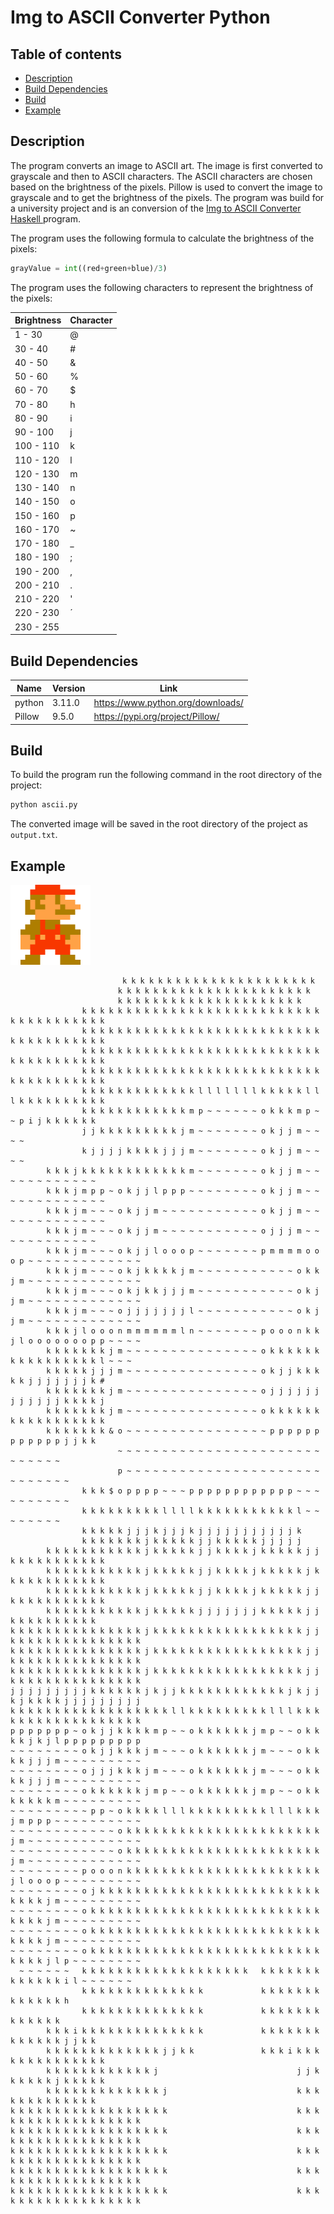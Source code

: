 # Img to ASCII Converter Python

## Table of contents

-   [Description](#description)
-   [Build Dependencies](#build-dependencies)
-   [Build](#build)
-   [Example](#example)

## Description

The program converts an image to ASCII art. The image is first converted to grayscale and then to ASCII characters. The ASCII characters are chosen based on the brightness of the pixels. Pillow is used to convert the image to grayscale and to get the brightness of the pixels. The program was build for a university project and is an conversion of the [Img to ASCII Converter Haskell ](https://github.com/niklasfulle/ImgToASCIIHaskell) program.

The program uses the following formula to calculate the brightness of the pixels:

```python
grayValue = int((red+green+blue)/3)
```

The program uses the following characters to represent the brightness of the pixels:

| Brightness | Character |
| ---------- | --------- |
| 1 - 30     | @         |
| 30 - 40    | #         |
| 40 - 50    | &         |
| 50 - 60    | %         |
| 60 - 70    | $         |
| 70 - 80    | h         |
| 80 - 90    | i         |
| 90 - 100   | j         |
| 100 - 110  | k         |
| 110 - 120  | l         |
| 120 - 130  | m         |
| 130 - 140  | n         |
| 140 - 150  | o         |
| 150 - 160  | p         |
| 160 - 170  | ~         |
| 170 - 180  | \_        |
| 180 - 190  | ;         |
| 190 - 200  | ,         |
| 200 - 210  | .         |
| 210 - 220  | '         |
| 220 - 230  | ´         |
| 230 - 255  |           |

## Build Dependencies

| Name   | Version | Link                              |
| ------ | ------- | --------------------------------- |
| python | 3.11.0  | https://www.python.org/downloads/ |
| Pillow | 9.5.0   | https://pypi.org/project/Pillow/  |

## Build

To build the program run the following command in the root directory of the project:

```bash
python ascii.py
```

The converted image will be saved in the root directory of the project as `output.txt`.

## Example

![mario_small](images/mario.png)

```
                         k k k k k k k k k k k k k k k k k k k k k k
                        k k k k k k k k k k k k k k k k k k k k k k
                        k k k k k k k k k k k k k k k k k k k k k
                k k k k k k k k k k k k k k k k k k k k k k k k k k k k k k k k k k k k k k
                k k k k k k k k k k k k k k k k k k k k k k k k k k k k k k k k k k k k k k
                k k k k k k k k k k k k k k k k k k k k k k k k k k k k k k k k k k k k k k
                k k k k k k k k k k k k k k k k k k k k k k k k k k k k k k k k k k k k k k
                k k k k k k k k k k k k k l l l l l l l k k k k k l l l k k k k k k k k k k
                k k k k k k k k k k k k m p ~ ~ ~ ~ ~ ~ o k k k m p ~ ~ p i j k k k k k k
                j j k k k k k k k k k j m ~ ~ ~ ~ ~ ~ ~ o k j j m ~ ~ ~ ~
                k j j j j k k k k j j j m ~ ~ ~ ~ ~ ~ ~ o k j j m ~ ~ ~ ~
        k k k j k k k k k k k k k k k k m ~ ~ ~ ~ ~ ~ ~ o k j j m ~ ~ ~ ~ ~ ~ ~ ~ ~ ~ ~ ~
        k k k j m p p ~ o k j j l p p p ~ ~ ~ ~ ~ ~ ~ ~ o k j j m ~ ~ ~ ~ ~ ~ ~ ~ ~ ~ ~ ~ ~
        k k k j m ~ ~ ~ o k j j m ~ ~ ~ ~ ~ ~ ~ ~ ~ ~ ~ o k j j m ~ ~ ~ ~ ~ ~ ~ ~ ~ ~ ~ ~ ~
        k k k j m ~ ~ ~ o k j j m ~ ~ ~ ~ ~ ~ ~ ~ ~ ~ ~ o j j j m ~ ~ ~ ~ ~ ~ ~ ~ ~ ~ ~ ~
        k k k j m ~ ~ ~ o k j j l o o o p ~ ~ ~ ~ ~ ~ ~ p m m m m o o o p ~ ~ ~ ~ ~ ~ ~ ~ ~ ~ ~ ~ ~
        k k k j m ~ ~ ~ o k j k k k k j m ~ ~ ~ ~ ~ ~ ~ ~ ~ ~ ~ o k k j m ~ ~ ~ ~ ~ ~ ~ ~ ~ ~ ~ ~ ~
        k k k j m ~ ~ ~ o k j k k j j j m ~ ~ ~ ~ ~ ~ ~ ~ ~ ~ ~ o k j j m ~ ~ ~ ~ ~ ~ ~ ~ ~ ~ ~ ~ ~
        k k k j m ~ ~ ~ o j j j j j j j l ~ ~ ~ ~ ~ ~ ~ ~ ~ ~ ~ o k j j m ~ ~ ~ ~ ~ ~ ~ ~ ~ ~ ~ ~ ~
        k k k j l o o o n m m m m m m l n ~ ~ ~ ~ ~ ~ ~ p o o o n k k j l o o o o o o o p p ~ ~ ~ ~
        k k k k k k k j m ~ ~ ~ ~ ~ ~ ~ ~ ~ ~ ~ ~ ~ ~ ~ o k k k k k k k k k k k k k k k k l ~ ~ ~
        k k k k k j j j m ~ ~ ~ ~ ~ ~ ~ ~ ~ ~ ~ ~ ~ ~ ~ o k j j k k k k k j j j j j j j k #
        k k k k k k k j m ~ ~ ~ ~ ~ ~ ~ ~ ~ ~ ~ ~ ~ ~ ~ o j j j j j j j j j j j j k k k k j
        k k k k k k k j m ~ ~ ~ ~ ~ ~ ~ ~ ~ ~ ~ ~ ~ ~ ~ o k k k k k k k k k k k k k k k k k
        k k k k k k k & o ~ ~ ~ ~ ~ ~ ~ ~ ~ ~ ~ ~ ~ ~ ~ ~ p p p p p p p p p p p p j j k k
                        ~ ~ ~ ~ ~ ~ ~ ~ ~ ~ ~ ~ ~ ~ ~ ~ ~ ~ ~ ~ ~ ~ ~ ~ ~ ~ ~ ~ ~
                        p ~ ~ ~ ~ ~ ~ ~ ~ ~ ~ ~ ~ ~ ~ ~ ~ ~ ~ ~ ~ ~ ~ ~ ~ ~ ~ ~ ~ ~
                k k k $ o p p p p ~ ~ ~ p p p p p p p p p p p p ~ ~ ~ ~ ~ ~ ~ ~ ~ ~
                k k k k k k k k k l l l l k k k k k k k k k k k l ~ ~ ~ ~ ~ ~ ~ ~
                k k k k k j j j k j j j k j j j j j j j j j j j k
                k k k k k k k j k k k k k j j k k k k k j j j j j
        k k k k k k k k k k k j k k k k k j j k k k k j k k k k k j j k k k k k k k k k k k
        k k k k k k k k k k k j k k k k k j j k k k k j k k k k k j k k k k k k k k k k k k
        k k k k k k k k k k k j k k k k k j j k k k k j k k k k k j j k k k k k k k k k k k
        k k k k k k k k k k k j k k k k k j j j j j j j k k k k k j j k k k k k k k k k k
k k k k k k k k k k k k k k k j k k k k k k k k k k k k k k k k k j j k k k k k k k k k k k k k k k
k k k k k k k k k k k k k k k j k k k k k k k k k k k k k k k k k j j k k k k k k k k k k k k k k k
k k k k k k k k k k k k k k k j k k k k k k k k k k k k k k k k k j j k k k k k k k k k k k k k k k
j j j j j j j j j k k k k k k j k j j k k k k k k k k k k k k j k j j k j k k k k j j j j j j j j j
k k k k k k k k k k k k k k k k k k l l k k k k k k k k k l l l k k k k k k k k k k k k k k k k k k
p p p p p p p ~ o k j j k k k k m p ~ ~ o k k k k k k j m p ~ ~ o k k k k j k j l p p p p p p p p p
~ ~ ~ ~ ~ ~ ~ ~ o k j j k k k j m ~ ~ ~ o k k k k k k j m ~ ~ ~ o k k k k j j j m ~ ~ ~ ~ ~ ~ ~ ~ ~
~ ~ ~ ~ ~ ~ ~ ~ o j j j k k k j m ~ ~ ~ o k k k k k k j m ~ ~ ~ o k k k k j j j m ~ ~ ~ ~ ~ ~ ~ ~ ~
~ ~ ~ ~ ~ ~ ~ ~ o k k k k k k j m p ~ ~ o k k k k k k j m p ~ ~ o k k k k k k k m ~ ~ ~ ~ ~ ~ ~ ~ ~
~ ~ ~ ~ ~ ~ ~ ~ ~ p p ~ o k k k k l l l k k k k k k k k k l l l k k k j m p p p ~ ~ ~ ~ ~ ~ ~ ~ ~ ~
~ ~ ~ ~ ~ ~ ~ ~ ~ ~ ~ ~ o k k k k k k k k k k k k k k k k k k k k k k j m ~ ~ ~ ~ ~ ~ ~ ~ ~ ~ ~ ~ ~
~ ~ ~ ~ ~ ~ ~ ~ ~ ~ ~ ~ o k k k k k k k k k k k k k k k k k k k k k k j m ~ ~ ~ ~ ~ ~ ~ ~ ~ ~ ~ ~ ~
~ ~ ~ ~ ~ ~ ~ ~ p o o o n k k k k k k k k k k k k k k k k k k k k k k j l o o o p ~ ~ ~ ~ ~ ~ ~ ~ ~
~ ~ ~ ~ ~ ~ ~ ~ o j k k k k k k k k k k k k k k k k k k k k k k k k k k k k k j m ~ ~ ~ ~ ~ ~ ~ ~ ~
~ ~ ~ ~ ~ ~ ~ ~ o k k k k k k k k k k k k k k k k k k k k k k k k k k k k k k j m ~ ~ ~ ~ ~ ~ ~ ~ ~
~ ~ ~ ~ ~ ~ ~ ~ o k k k k k k k k k k k k k k k k k k k k k k k k k k k k k k j m ~ ~ ~ ~ ~ ~ ~ ~ ~
~ ~ ~ ~ ~ ~ ~ ~ o k k k k k k k k k k k k k k k k k k k k k k k k k k k k k k j l p ~ ~ ~ ~ ~ ~ ~ ~
  ~ ~ ~ ~ ~ ~   k k k k k k k k k k k k k k k k k k k   k k k k k k k k k k k k k i l ~ ~ ~ ~ ~ ~
                k k k k k k k k k k k k k k             k k k k k k k k k k k k k h
                k k k k k k k k k k k k k k             k k k k k k k k k k k k k
        k k k i k k k k k k k k k k k k k k             k k k k k k k k k k k k k j j k k
        k k k k k k k k k k k k k j j k k               k k k i k k k k k k k k k k k k k k
        k k k k k k k k k k k k j                               j j k k k k k k j k k k k k
        k k k k k k k k k k k k k j                             k k k k k k k k k k k k k
k k k k k k k k k k k k k k k k k k                             k k k k k k k k k k k k k k k k k k
k k k k k k k k k k k k k k k k k k                             k k k k k k k k k k k k k k k k k k
k k k k k k k k k k k k k k k k k k                             k k k k k k k k k k k k k k k k k k
k k k k k k k k k k k k k k k k k k                             k k k k k k k k k k k k k k k k k k
k k k k k k k k k k k k k k k k k k                             k k k k k k k k k k k k k k k k k k
```

